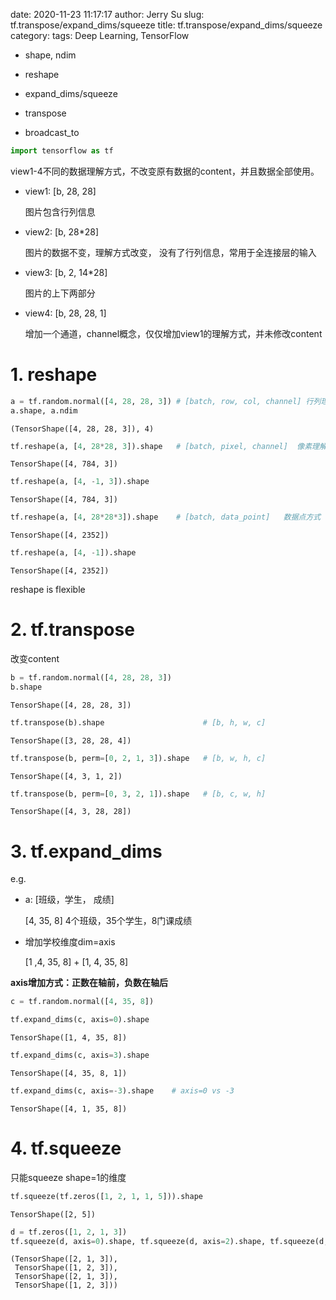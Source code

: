date: 2020-11-23 11:17:17
author: Jerry Su
slug: tf.transpose/expand_dims/squeeze
title: tf.transpose/expand_dims/squeeze
category: 
tags: Deep Learning, TensorFlow

- shape, ndim

- reshape


- expand_dims/squeeze

- transpose

- broadcast_to


```python
import tensorflow as tf
```

view1-4不同的数据理解方式，不改变原有数据的content，并且数据全部使用。

- view1: [b, 28, 28]     

    图片包含行列信息


- view2: [b, 28*28]

    图片的数据不变，理解方式改变， 没有了行列信息，常用于全连接层的输入


- view3: [b, 2, 14*28]

    图片的上下两部分


- view4: [b, 28, 28, 1]
    
    增加一个通道，channel概念，仅仅增加view1的理解方式，并未修改content
    

# 1. reshape


```python
a = tf.random.normal([4, 28, 28, 3]) # [batch, row, col, channel] 行列理解方式
a.shape, a.ndim
```




    (TensorShape([4, 28, 28, 3]), 4)




```python
tf.reshape(a, [4, 28*28, 3]).shape   # [batch, pixel, channel]  像素理解方式（抹掉行列信息）
```




    TensorShape([4, 784, 3])




```python
tf.reshape(a, [4, -1, 3]).shape
```




    TensorShape([4, 784, 3])




```python
tf.reshape(a, [4, 28*28*3]).shape    # [batch, data_point]   数据点方式（抹掉行列和通道信息）
```




    TensorShape([4, 2352])




```python
tf.reshape(a, [4, -1]).shape
```




    TensorShape([4, 2352])



reshape is flexible

# 2. tf.transpose

改变content


```python
b = tf.random.normal([4, 28, 28, 3])
b.shape
```




    TensorShape([4, 28, 28, 3])




```python
tf.transpose(b).shape                      # [b, h, w, c]
```




    TensorShape([3, 28, 28, 4])




```python
tf.transpose(b, perm=[0, 2, 1, 3]).shape   # [b, w, h, c]
```




    TensorShape([4, 3, 1, 2])




```python
tf.transpose(b, perm=[0, 3, 2, 1]).shape   # [b, c, w, h]
```




    TensorShape([4, 3, 28, 28])



# 3. tf.expand_dims

e.g.

- a: [班级，学生， 成绩]

    [4, 35, 8] 4个班级，35个学生，8门课成绩
    
    
- 增加学校维度dim=axis

    [1 ,4, 35, 8] + [1, 4, 35, 8]
    
    
**axis增加方式：正数在轴前，负数在轴后**


```python
c = tf.random.normal([4, 35, 8])
```


```python
tf.expand_dims(c, axis=0).shape
```




    TensorShape([1, 4, 35, 8])




```python
tf.expand_dims(c, axis=3).shape
```




    TensorShape([4, 35, 8, 1])




```python
tf.expand_dims(c, axis=-3).shape    # axis=0 vs -3
```




    TensorShape([4, 1, 35, 8])



# 4. tf.squeeze

只能squeeze shape=1的维度


```python
tf.squeeze(tf.zeros([1, 2, 1, 1, 5])).shape
```




    TensorShape([2, 5])




```python
d = tf.zeros([1, 2, 1, 3])
tf.squeeze(d, axis=0).shape, tf.squeeze(d, axis=2).shape, tf.squeeze(d, axis=-4).shape, tf.squeeze(d, axis=-2).shape
```




    (TensorShape([2, 1, 3]),
     TensorShape([1, 2, 3]),
     TensorShape([2, 1, 3]),
     TensorShape([1, 2, 3]))




```python

```
